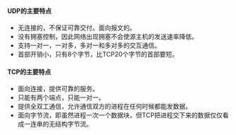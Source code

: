#### **UDP的主要特点**

- 无连接的，不保证可靠交付。面向报文的。
- 没有拥塞控制，因此网络出现拥塞不会使源主机的发送速率降低。
- 支持一对一，一对多，多对一和多对多的交互通信。
- 首部开销小，只有8个字节，比TCP20个字节的首部要短。

#### **TCP的主要特点**

- 面向连接，提供可靠的服务。
- 只能有两个端点，只能一对一。
- 提供全双工通信，允许通信双方的进程在任何时候都能发数据。
- 面向字节流，即虽然进程一次一个数据块，但TCP把进程交下来的数据仅仅看成一连串的无结构字节流。
